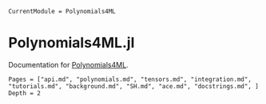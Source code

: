 ```@meta
CurrentModule = Polynomials4ML
```

# Polynomials4ML.jl

Documentation for [Polynomials4ML](https://github.com/ACEsuit/Polynomials4ML.jl).

```@contents
Pages = ["api.md", "polynomials.md", "tensors.md", "integration.md",  "tutorials.md", "background.md", "SH.md", "ace.md", "docstrings.md", ]
Depth = 2
```
